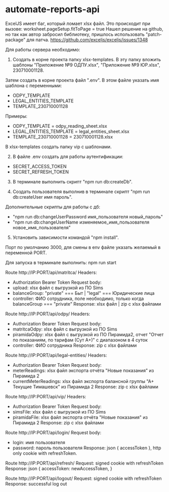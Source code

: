 # automate-reports-api

ExcelJS имеет баг, который ломает xlsx файл. Это происходит при вызове:
worksheet.pageSetup.fitToPage = true
Нашел решение на github, но так как автор забросил библиотеку, пришлось
использовать "patch-package" для патча.
https://github.com/exceljs/exceljs/issues/1348


Для работы сервера необходимо:
1. Создать в корне проекта папку xlsx-templates.
В эту папку вложить шаблоны "Приложение №9 ОДПУ.xlsx", "Приложение №9 ЮР.xlsx", 230710001128.

Затем создать в корне проекта файл ".env". В этом файле указать имя шаблона c переменными:
- ODPY_TEMPLATE
- LEGAL_ENTITIES_TEMPLATE
- TEMPLATE_230710001128

Примеры:
- ODPY_TEMPLATE = odpy_reading_sheet.xlsx
- LEGAL_ENTITIES_TEMPLATE = legal_entities_sheet.xlsx
- TEMPLATE_230710001128 = 230710001128.xlsx

В xlsx-templates создать папку vip с шаблонами.

2. В файле .env создать для работы аутентификации:
- SECRET_ACCESS_TOKEN
- SECRET_REFRESH_TOKEN

3. В терминале выполнить скрипт "npm run db:createDb".

4. Создать пользователя выполнив в терминале скрипт "npm run db:createUser имя пароль".

Дополнительные скрипты для работы с дб:
- "npm run db:changeUserPassword имя_пользователя новый_пароль"
- "npm run db:changeUserName изменяемое_имя_пользователя новое_имя_пользователя"

5. Установить зависимости командой "npm install".

Порт по умолчанию 3000, для смены в env файле указать желаемый в переменной PORT.

Для запуска в терминале выполнить: npm run start


Route http://IP:PORT/api/matritca/
Headers:
- Authorization Bearer Token
Request body:
- upload: xlsx файл с выгрузкой из ПО Sims
- balanceGroup: "private" === Быт | "legal" === Юридические лица
- controller: ФИО сотрудника, поле необходимо, только когда balanceGroup === "private"
Response: xlsx файл | zip с xlsx файлами


Route http://IP:PORT/api/odpy/
Headers:
- Authorization Bearer Token
Request body:
- matritcaOdpy: xlsx файл с выгрузкой из ПО Sims
- piramidaOdpy: xlsx файл с выгрузкой из ПО Пирамида2,
  отчет "Отчет по показаниям, по тарифам (Сут А+)" с диапазоном в 4 суток
- controller: ФИО сотрудника
Response: zip с xlsx файлами


Route http://IP:PORT/api/legal-entities/
Headers:
- Authorization Bearer Token
Request body:
- meterReadings: xlsx файл экспорта отчёта "Новые показания" из Пирамида 2
- currentMeterReadings: xlsx файл экспорта балансной группы "А+ Текущие Тимашевск" из Пирамида 2
Response: zip с xlsx файлами


Route http://IP:PORT/api/vip/
Headers:
- Authorization Bearer Token
Request body:
- simsFile: xlsx файл с выгрузкой из ПО Sims
- piramidaFile: xlsx файл экспорта отчёта "Новые показания" из Пирамида 2
Response: zip с xlsx файлами


Route http://IP:PORT/api/login/
Request body:
- login: имя пользователя
- password: пароль пользователя
Response: json { accessToken }, http only cookie with refreshToken.


Route http://IP:PORT/api/refresh/
Request: signed cookie with refreshToken
Response: json {
  accessToken: newAccessToken,
}


Route http://IP:PORT/api/logout/
Request: signed cookie with refreshToken
Response: successful log out
